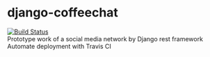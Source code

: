 # django-coffeechat

[![Build Status](https://app.travis-ci.com/Yufanzh/django-coffeechat.svg?branch=5-accounts-api-unit-tests)](https://app.travis-ci.com/Yufanzh/django-coffeechat)\
Prototype work of a social media network by Django rest framework\
Automate deployment with Travis CI
